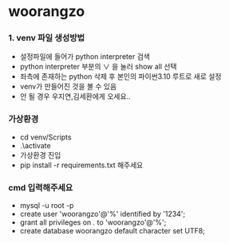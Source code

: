 # woorangzo
### 1. venv 파일 생성방법
- 설정파일에 들어가 python interpreter 검색
- python interpreter 부분의 ∨ 을 눌러 show all 선택
- 좌측에 존재하는 python 삭제 후 본인의 파이썬3.10 루트로 새로 설정
- venv가 만들어진 것을 볼 수 있음
- 안 될 경우 우지연,김세환에게 오세요..

### 가상환경
- cd venv/Scripts
- .\activate
- 가상환경 진입
- pip install -r requirements.txt 해주세요


### cmd 입력해주세요
- mysql -u root -p
- create user 'woorangzo'@'%' identified by '1234';
- grant all privileges on *.* to 'woorangzo'@'%';
- create database woorangzo default character set UTF8;

